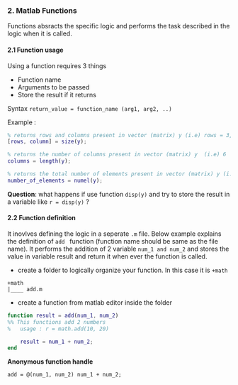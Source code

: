 ### 2. Matlab Functions

Functions absracts the specific logic and performs the task described in the logic when it is called.

#### 2.1 Function usage

Using a function requires 3 things

- Function name
- Arguments to be passed
- Store the result if it returns

Syntax ` return_value = function_name (arg1, arg2, ..) `

Example :

```Matlab
% returns rows and columns present in vector (matrix) y (i.e) rows = 3, columns = 6
[rows, column] = size(y);

% returns the number of columns present in vector (matrix) y  (i.e) 6
columns = length(y);

% returns the total number of elements present in vector (matrix) y (i.e) 18
number_of_elements = numel(y);
```

__Question__:  what happens if use function `disp(y)` and try to store the result in a variable like `r = disp(y)` ?

#### 2.2 Function definition

It inovlves defining the logic in a seperate `.m` file. Below example explains the definition of  `add ` function (function name should be same as the file name). It performs the addition of 2 variable `num_1 and num_2` and stores the value in variable result and return it when ever the function is called.

- create a folder to logically organize your function. In this case it is `+math`
```
+math
|____ add.m
```

- create a function from matlab editor inside the folder 
```Matlab
function result = add(num_1, num_2)
%% This functions add 2 numbers
% 	usage : r = math.add(10, 20)

	result = num_1 + num_2;
end
```

__Anonymous function handle__


```add = @(num_1, num_2) num_1 + num_2; ```